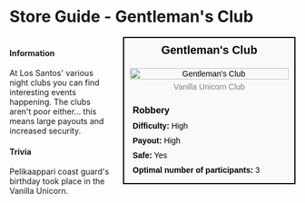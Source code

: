 # Store Guide - Gentleman's Club

<div style="display: flex; align-items: flex-start; gap: 10px;">

  <div style="flex: 1; margin-right: 10px;">
  
  #### Information
  At Los Santos' various night clubs you can find interesting events happening. The clubs aren't poor either... this means large payouts and increased security.

  #### Trivia
  Pelikaappari coast guard's birthday took place in the Vanilla Unicorn.

  </div>

  <div style="width: 300px; border: 2px solid black; font-family: Arial, sans-serif; background-color: #f9f9f9; color: black;">
    <div style="background-color: #f9f9f9; padding: 10px; font-size: 20px; font-weight: bold; text-align: center;">Gentleman's Club</div>
    <div style="text-align: center; padding: 10px;">
      <img src="image_url_here" alt="Gentleman's Club" style="width: 100%; height: auto;">
      <div style="font-size: 14px; margin-top: 5px; color: grey;">Vanilla Unicorn Club</div>
    </div>
    <div style="padding: 10px;">
      <div style="background-color: #f9f9f9; padding: 5px; font-size: 16px; font-weight: bold;">Robbery</div>
      <div style="padding: 5px;"><strong>Difficulty:</strong> High</div>
      <div style="padding: 5px;"><strong>Payout:</strong> High</div>
      <div style="padding: 5px;"><strong>Safe:</strong> Yes</div>
      <div style="padding: 5px;"><strong>Optimal number of participants:</strong> 3</div>
    </div>
  </div>

</div>
